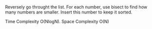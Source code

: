 Reversely go throught the list. For each number, use bisect to find how many numbers are smaller. Insert this number to keep it sorted.


Time Complexity O(NlogN). Space Complexity O(N)